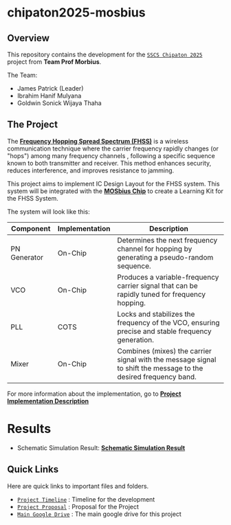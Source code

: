 # chipaton2025-mosbius

## Overview

This repository contains the development for the [`SSCS Chipaton 2025`](https://github.com/sscs-ose/sscs-chipathon-2025) project from **Team Prof Morbius**.

The Team:
- James Patrick (Leader) 
- Ibrahim Hanif Mulyana 
- Goldwin Sonick Wijaya Thaha 

## The Project

The [**Frequency Hopping Spread Spectrum (FHSS)**](https://en.wikipedia.org/wiki/Frequency-hopping_spread_spectrum) is a wireless communication technique where the carrier frequency rapidly changes (or "hops") among many frequency channels
, following a specific sequence known to both transmitter and receiver.
This method enhances security, reduces interference, and improves resistance to jamming.

This project aims to implement IC Design Layout for the FHSS system. This system will be integrated with the [**MOSbius Chip**](https://mosbius.org/0_front_matter/intro.html) to create a Learning Kit for the FHSS System.

The system will look like this:
![]() <!-- Diagramnya -->

| Component | Implementation | Description |
|-|-|-|
| PN Generator  | On-Chip | Determines the next frequency channel for hopping by generating a pseudo-random sequence. |
| VCO           | On-Chip | Produces a variable-frequency carrier signal that can be rapidly tuned for frequency hopping. |
| PLL           | COTS    | Locks and stabilizes the frequency of the VCO, ensuring precise and stable frequency generation. |
| Mixer         | On-Chip | Combines (mixes) the carrier signal with the message signal to shift the message to the desired frequency band. |

For more information about the implementation, go to [**Project Implementation Description**](./docs/implementation.md)

# Results
- Schematic Simulation Result: [**Schematic Simulation Result**](./docs/simulation_result.md)

## Quick Links

Here are quick links to important files and folders.
- [`Project Timeline`]( https://docs.google.com/spreadsheets/d/1ED5GlzHhh6iyMfWsxwQK_LsvYb5z8FFv7d2K7-hli_0/edit?usp=sharing ) : Timeline for the development
- [`Project Proposal`]( https://docs.google.com/presentation/d/1d4etSCZGezYiTcyhqJMmxZKgGMZXT_DFGWo_tfqO1z0/edit?usp=sharing ) : Proposal for the Project
- [`Main Google Drive`]( https://drive.google.com/drive/folders/1l0VH1jhEloeevTNJNOWizoYGq4sh_gAN?usp=sharing ) : The main google drive for this project
